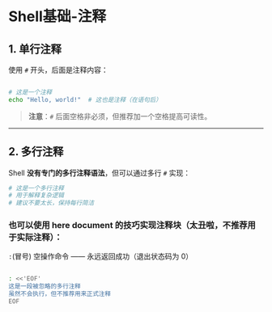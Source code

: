 # Shell基础-注释


## 1. 单行注释

使用 `#` 开头，后面是注释内容：

```bash

# 这是一个注释
echo "Hello, world!"  # 这也是注释（在语句后）
```

> **注意**：`#` 后面空格非必须，但推荐加一个空格提高可读性。

---

## 2. 多行注释

Shell **没有专门的多行注释语法**，但可以通过多行 `#` 实现：

```bash
# 这是一个多行注释
# 用于解释复杂逻辑
# 建议不要太长，保持每行简洁
```

### 也可以使用 here document 的技巧实现注释块（太丑啦，不推荐用于实际注释）：

`:`(冒号) 空操作命令 —— 永远返回成功（退出状态码为 0）

```bash

: <<'EOF'
这是一段被忽略的多行注释
虽然不会执行，但不推荐用来正式注释
EOF
```
